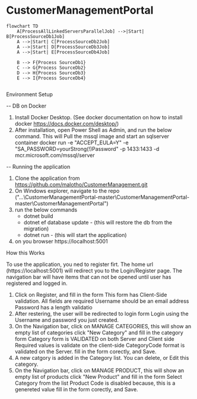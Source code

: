 # CustomerManagementPortal


```mermaid
flowchart TD
    A[ProcessAllLinkedServersParallelJob] -->|Start| B[ProcessSourceDb1Job]
    A -->|Start| C[ProcessSourceDb2Job]
    A -->|Start| D[ProcessSourceDb3Job]
    A -->|Start| E[ProcessSourceDb4Job]

    B --> F{Process SourceDb1}
    C --> G{Process SourceDb2}
    D --> H{Process SourceDb3}
    E --> I{Process SourceDb4}


```

Environment Setup

-- DB on Docker 
1. Install Docker Desktop. (See docker documentation on how to install docker https://docs.docker.com/desktop/)
2. After installation, open Power Shell as Admin, and run the below command. This will Pull the mssql image and start an sqlserver container
    docker run -e "ACCEPT_EULA=Y" -e "SA_PASSWORD=yourStrong(!)Password" -p 1433:1433 -d mcr.microsoft.com/mssql/server

-- Running the application
1. Clone the application from https://github.com/malotho/CustomerManagement.git
2. On Windows explorer, navigate to the repo ("...\CustomerManagementPortal-master\CustomerManagementPortal-master\CustomerManagementPortal")
3. run the below commands
      - dotnet build
      - dotnet ef database update - (this will restore the db from the migration)
      - dotnet run - (this will start the application)
4. on you browser https://localhost:5001

How this Works

To use the application, you ned to register firt. The home url (https://localhost:5001) will redirect you to the Login/Register page.
The navigation bar will have items that can not be opened until user has registered and logged in.
1. Click on Register, and fill in the form
      This form has Client-Side validation.
      All fields are required
      Username should be an email address
      Password has a length validatio
2. After restering, the user will be redirected to login form
    Login using the Username and password you just created.
3. On the Navigation bar, 
    click on MANAGE CATEGORIES, this will show an empty list of categories
    click "New Category" and fill in the category form
    Category form is  VALIDATED on both Server and Client side
        Required values is validate on the client-side
        CategoryCode format is validated on the Server.
    fill in the form corectly, and Save.
4. A new catgory is added in the Category list.
   You can delete, or Edit this category.
5. On the Navigation bar,
   click on MANAGE PRODUCT, this will show an empty list of products
   click "New Product" and fill in the form
   Select Category from the list
   Product Code is disabled because, this is a genereted value
   fill in the form corectly, and Save.




























